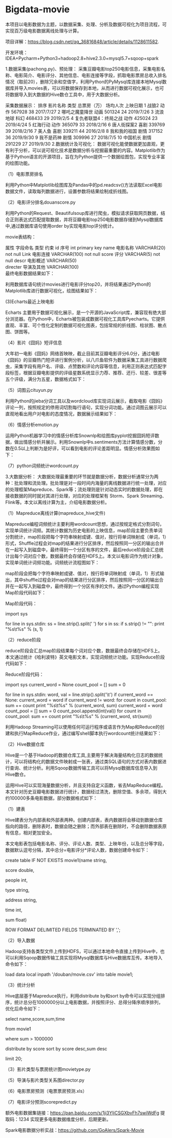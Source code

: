 # Bigdata-movie

本项目以电影数据为主题，以数据采集、处理、分析及数据可视化为项目流程，可实现百万级电影数据离线处理与计算。  

项目详解：https://blog.csdn.net/qq_36816848/article/details/1128611582.

开发环境：IDEA+Pycharm+Python3+hadoop2.8+hive2.3.0+mysql5.7+sqoop+spark  

1.数据采集(pachong.py)、预处理：
采集豆瓣电影top250电影信息，采集电影名称、电影简介、电影评分、其他信息、电影连接等字段，抓取电影票房总收入排名情况（取前20），删除冗余和空值字，利用Python的PyMysql库连接本地Mysql数据库并导入movies表，可以将数据保存到本地，从而进行数据可视化展示，也可将数据导入到大数据的Hive数仓工具中，用于大数据分析。

采集数据展示：
排序	影片名称	类型	总票房（万）	场均人次	上映日期
1	战狼2	动作	567928	38	2017/7/27
2	哪吒之魔童降世	动画	501324	24	2019/7/26
3	流浪地球	科幻	468433	29	2019/2/5
4	复仇者联盟4：终局之战	动作	425024	23	2019/4/24
5	红海行动	动作	365079	33	2018/2/16
6	唐人街探案2	喜剧	339769	39	2018/2/16
7	美人鱼	喜剧	339211	44	2016/2/8
8	我和我的祖国	剧情	317152	36	2019/9/30
9	我不是药神	剧情	309996	27	2018/7/5
10	中国机长	剧情	291229	27	2019/9/30
2.数据统计及可视化：
数据可视化能使数据更加直观，更有利于分析，可以说可视化技术是数据分析与挖掘最重要的内容。Matplotlib作为基于Python语言的开源项目，旨在为Python提供一个数据绘图包，实现专业丰富的绘图功能。

（1）电影票房排名

利用Python中Matplotlib绘图库及Pandas中的pd.readcsv()方法读取Excel电影数据文件，读取每列数据进行，设置参数将结果绘制成折线图。

（2）电影评分排名douanscore.py

利用Python的Request、Beautifulsoup库进行爬虫，模拟请求获取网页数据，结合正则表达式匹配提取数据，并将豆瓣电影top250电影数据存储到Mysql数据库中,通过数据库语句使用order by实现电影top评分统计。

movie表结构：

属性	字段命名	类型	约束
id	序号	int	primary key
name	电影名称	VARCHAR(20)	not null
Link	电影连接	VARCHAR(100)	not null
score	评分	VARCHAR(5)	not null
descr	电影概述	VARCHAR(50)	 
directer	导演及其他	VARCHAR(100)	 
最终电影数据结果如下：

利用数据库语句统计movies进行电影评分top20，并将结果通过Python的Matplotlib库进行数据可视化，绘图结果如下：

(3)Echarts最近上映电影

Echarts 主要用于数据可视化展示，是一个开源的JavaScript库，兼容现有绝大部分浏览器。在Python中，Echarts被包装成数据可视化工具库Pyecharts。它提供直观、丰富、可个性化定制的数据可视化图表，包括常规的折线图、柱状图、散点图、饼图等。


（4）影片《囧妈》短评信息

大年初一电影《囧妈》网络首映映，截止目前其豆瓣电影评分6.0分，通过电影《囧妈》的豆瓣热门短评进行案例分析，以八爪鱼软件为数据采集工具进行数据爬虫，采集字段有用户名、评级、点赞数和评论内容等信息，利用正则表达式匹配字段标签，根据豆瓣电影提供的评级星数系统显示力荐、推荐、还行、较差、很差等五个评级，满分为五星，数据格式如下：
 
（5）词图云cituyun.py

利用Python的jieba分词工具以及wordcloud库实现词云展示，截取电影《囧妈》评论一列，按照规定的停用词切割每行语句，实现分词功能。通过词图云展示可以直观地看出用户对电影的态度情况，数据展示结果如下：


（6）情感分析emotion.py

运用Python机器学习中的情感分析库Snownlp和绘图库pyplot挖掘囧妈短评数据，做出情感分析并展示。利用Snownlp中s.sentiments方法计算情感分数，分数在0.5以上判断为是好评，可以看到电影的评论差距明显。情感分析效果图如下：



（7）python词频统计wordcount.py

 
3.大数据分析：
大数据处理最重要的环节就是数据分析，数据分析通常分为两种：批处理和流处理。批处理是对一段时间内海量的离线数据进行统一处理，对应的处理框架Mapreduce、Spark等；流处理则是针对动态实时的数据处理，即在接收数据的同时就对其进行处理，对应的处理框架有 Storm、Spark Streaming、Flink等。本文以离线计算为主，介绍电影数据分析。

（1）Mapreduce离线计算(mapreduce_hive文件)

Mapreduce编程词频统计主要利用wordcount思想，通过按规定格式分割词句，实现单词统计词频。其统计数据为历史电影的上映信息，map阶段主要负责单词分割统计，map阶段把每个字符串映射成键、值对，按行将单词映射成（单词，1）形式，Shuffle过程会对map的结果进行分区排序，然后按照同一分区的输出合并在一起写入到磁盘中，最终得到一个分区有序的文件，最后reduce阶段会汇总统计出每个词对应个数，数据最终会存储在HDFS上。本文以电影词作为统计对象，实现单词统计词频功能。词频统计流程图如下：



map阶段会把每个字符串映射成键、值对，按行将单词映射成（单词，1）形式输出，其中shuffle过程会对map的结果进行分区排序，然后按照同一分区的输出合并在一起写入到磁盘中，最终得到一个分区有序的文件。通过Python编程实现Map阶段代码如下：

Map阶段代码：

import sys

for line in sys.stdin:
ss = line.strip().split(' ')
for s in ss:
if s.strip() != "":
print "%s\t%s" % (s, 1)

（2）reduce阶段

reduce阶段会汇总map阶段结果每个词对应个数，数据最终会存储在HDFS上。本文通过统计《哈利波特》英文电影文本，实现词频统计功能。实现Reduce阶段代码如下：

Reduce阶段代码：

import sys
current_word = None
count_pool = []
sum = 0

for line in sys.stdin:
word, val = line.strip().split('\t')
if current_word == None:
current_word = word
if current_word != word:
for count in count_pool:
sum += count
print "%s\t%s" % (current_word, sum)
current_word = word
count_pool = []
sum = 0
count_pool.append(int(val))
for count in count_pool:
sum += count
print "%s\t%s" % (current_word, str(sum))

利用Hadoop Streaming可以使用任何可运行程序或语言作为Map和Reduce的创建和执行MapReduce作业，通过编写shell脚本执行wordcount统计结果如下：

（2）Hive数据仓库

Hive是一个基于Hadoop的数据仓库工具,主要用于解决海量结构化日志的数据统计，可以将结构化的数据文件映射成一张表，通过类SQL语句的方式对表内数据进行查询、统计分析。利用Sqoop数据传输工具可以将Mysql数据库信息导入到Hive数仓。

运用Hive可以实现海量数据分析，并且支持自定义函数，省去MapReduce编程。本文针对历史豆瓣电影数据进行统计，数据经过清洗，删除空值、多余项，得到大约100000多条电影数据，部分数据格式如下：



（1）建表

Hive建表分为内部表和外部表两种。创建内部表，表内数据将会移动到数据仓库指向的路径，删除表时，数据会随之删除；而外部表在删除时，不会删除数据表原有信息，相对更加安全。

本文电影表包括电影名称、评分、评论人数、类型、上映年份，以及总分等字段，数据默认逗号分隔，其中总分=电影评分*评论人数，数据创建命令如下：

create table IF NOT EXISTS movie1(name string,

score double,

people int,

type string,

address string,

time int,

sum float)

ROW FORMAT DELIMITED FIELDS TERMINATED BY ',';

（2）导入数据

Hadoop支持各类型文件上传到HDFS，可以通过本地命令直接上传到Hive中，也可以利用Sqoop数据传输工具实现将Mysql数据库与Hive数据库互传。本地导入命令如下：

load data local inpath '/douban/movie.csv' into table movie1;

（3）统计分析

Hive底层基于Mapreduce执行，利用distribute by和sort by命令可以实现分组排序，统计总分在1000000分以上电影数据，并按照评分、总得分降序顺序排列，优化后命令如下：

select name,score,sum,time

from movie1

where sum > 1000000

distribute by score sort by score desc,sum desc

limit 20;

（3）影片类型与票房统计图movietype.py

（5）导演与影片类型关系图director.py

（6）电影票房预测（电票票房预测.xls）

（7）电影评分预测scorepredict.py

额外电影数据集链接：https://pan.baidu.com/s/1ji3YIjCSGXbvFh7swiWdFg 提取码：1234 
实现更多电影数据维度分析，后期更新。

Spark电影数据分析实战：https://github.com/GoAlers/Spark-Movie
